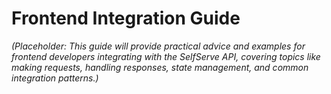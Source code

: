# Frontend Integration Guide

*(Placeholder: This guide will provide practical advice and examples for frontend developers integrating with the SelfServe API, covering topics like making requests, handling responses, state management, and common integration patterns.)* 